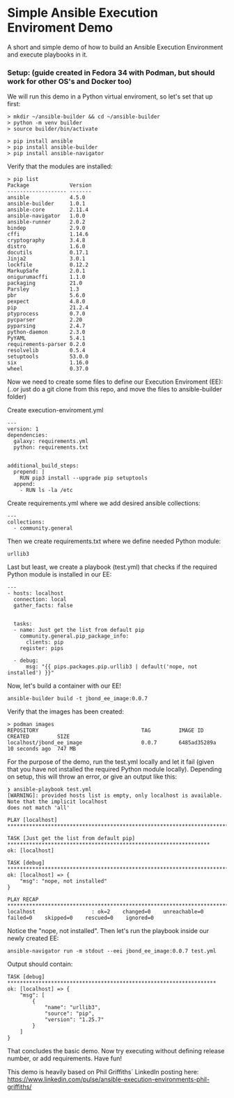 # Simple Ansible Execution Enviroment Demo

A short and simple demo of how to build an Ansible Execution Environment and execute playbooks in it.

### Setup: (guide created in Fedora 34 with Podman, but should work for other OS's and Docker too)

We will run this demo in a Python virtual enviroment, so let's set that up first:

```
> mkdir ~/ansible-builder && cd ~/ansible-builder
> python -m venv builder
> source builder/bin/activate

> pip install ansible
> pip install ansible-builder
> pip install ansible-navigator
```
Verify that the modules are installed:
```
> pip list
Package             Version
------------------- -------
ansible             4.5.0
ansible-builder     1.0.1
ansible-core        2.11.4
ansible-navigator   1.0.0
ansible-runner      2.0.2
bindep              2.9.0
cffi                1.14.6
cryptography        3.4.8
distro              1.6.0
docutils            0.17.1
Jinja2              3.0.1
lockfile            0.12.2
MarkupSafe          2.0.1
onigurumacffi       1.1.0
packaging           21.0
Parsley             1.3
pbr                 5.6.0
pexpect             4.8.0
pip                 21.2.4
ptyprocess          0.7.0
pycparser           2.20
pyparsing           2.4.7
python-daemon       2.3.0
PyYAML              5.4.1
requirements-parser 0.2.0
resolvelib          0.5.4
setuptools          53.0.0
six                 1.16.0
wheel               0.37.0
```
Now we need to create some files to define our Execution Enviroment (EE): (..or just do a git clone from this repo, and move the files to ansible-builder folder)

Create execution-enviroment.yml
```
---
version: 1
dependencies:
  galaxy: requirements.yml
  python: requirements.txt


additional_build_steps:
  prepend: |
    RUN pip3 install --upgrade pip setuptools
  append:
    - RUN ls -la /etc
```
Create requirements.yml where we add desired ansible collections:
```
---
collections:
  - community.general
```
Then we create requirements.txt where we define needed Python module:
```
urllib3
```
Last but least, we create a playbook (test.yml) that checks if the required Python module is installed in our EE:
```
---
- hosts: localhost
  connection: local
  gather_facts: false


  tasks:
  - name: Just get the list from default pip
    community.general.pip_package_info:
      clients: pip
    register: pips

  - debug:
      msg: "{{ pips.packages.pip.urllib3 | default('nope, not installed') }}"
```
Now, let's build a container with our EE!
```
ansible-builder build -t jbond_ee_image:0.0.7
```
Verify that the images has been created:
```
> podman images
REPOSITORY                                 TAG         IMAGE ID      CREATED         SIZE
localhost/jbond_ee_image                   0.0.7       6485ad35289a  10 seconds ago  747 MB
```
For the purpose of the demo, run the test.yml locally and let it fail (given that you have not installed the required Python module locally). 
Depending on setup, this will throw an error, or give an output like this:
```
❯ ansible-playbook test.yml
[WARNING]: provided hosts list is empty, only localhost is available. Note that the implicit localhost
does not match 'all'

PLAY [localhost] ******************************************************************************************

TASK [Just get the list from default pip] *****************************************************************
ok: [localhost]

TASK [debug] **********************************************************************************************
ok: [localhost] => {
    "msg": "nope, not installed"
}

PLAY RECAP ************************************************************************************************
localhost                  : ok=2    changed=0    unreachable=0    failed=0    skipped=0    rescued=0    ignored=0   
```
Notice the "nope, not installed". Then let's run the playbook inside our newly created EE:
```
ansible-navigator run -m stdout --eei jbond_ee_image:0.0.7 test.yml
```
Output should contain:
```
TASK [debug] *******************************************************************
ok: [localhost] => {
    "msg": [
        {
            "name": "urllib3",
            "source": "pip",
            "version": "1.25.7"
        }
    ]
}
```
That concludes the basic demo. Now try executing without defining release number, or add requirements. Have fun!

This demo is heavily based on Phil Griffiths´ LinkedIn posting here: https://www.linkedin.com/pulse/ansible-execution-environments-phil-griffiths/
